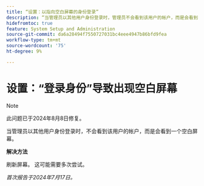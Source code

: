 ```yaml
---
title: “设置：以指向空白屏幕的身份登录”
description: “当管理员以其他用户身份登录时，管理员不会看到该用户的帐户，而是会看到一个空白屏幕。”
hidefromtoc: true
feature: System Setup and Administration
source-git-commit: da6a28494f7550727031bc4eee4947b86bfd9fea
workflow-type: tm+mt
source-wordcount: '75'
ht-degree: 9%

---
```



# 设置：“登录身份”导致出现空白屏幕

>[!NOTE]
>
>此问题已于2024年8月8日修复。

当管理员以其他用户身份登录时，不会看到该用户的帐户，而是会看到一个空白屏幕。

**解决方法**

刷新屏幕。 这可能需要多次尝试。

_首次报告于2024年7月17日。_
